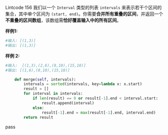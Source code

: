 Lintcode 156
我们以一个 `Interval` 类型的列表 `intervals` 来表示若干个区间的集合，其中单个区间为 `(start, end)`。你需要**合并所有重叠的区间**，并返回一个**不重叠的区间数组**，该数组需**恰好覆盖输入中的所有区间**。

**样例1:**

```python
#输入: [(1,3)]
#输出: [(1,3)]
```

**样例 2:**

```python
#输入:  [(1,3),(2,6),(8,10),(15,18)]
#输出: [(1,6),(8,10),(15,18)]
```

```python
    def merge(self, intervals):
        intervals = sorted(intervals, key=lambda x: x.start)
        result = []
        for interval in intervals:
            if len(result) == 0 or result[-1].end < interval.start:
                result.append(interval)
            else:
                result[-1].end = max(result[-1].end, interval.end)
        return result
```
pass